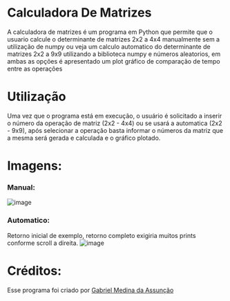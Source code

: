 # Calculadora De Matrizes

A calculadora de matrizes é um programa em Python que permite que o usuario calcule o determinante de matrizes 2x2 a 4x4 manualmente sem a utilização de numpy ou veja um calculo automatico do determinante de matrizes 2x2 a 9x9 utilizando a biblioteca numpy e números aleatorios, em ambas as opções é apresentado um plot gráfico de comparação de tempo entre as operações

# Utilização
Uma vez que o programa está em execução, o usuário é solicitado a inserir o número da operação de matriz (2x2 - 4x4) ou se usará a automatica (2x2 - 9x9), após selecionar a operação basta informar o números da matriz que a mesma será gerada e calculada e o gráfico plotado.

# Imagens:
### Manual:
![image](https://github.com/gabs4841/Calculadora-Matricial/assets/74026100/0df73bd3-2f25-4a02-b7f0-3b55e5754a6e)
### Automatico:
Retorno inicial de exemplo, retorno completo exigiria muitos prints conforme scroll a direita. 
![image](https://github.com/gabs4841/Calculadora-Matricial/assets/74026100/afd8b64e-632f-4bc7-91d5-a3c34d868cfe)

# Créditos:
Esse programa foi criado por [Gabriel Medina da Assunção](https://github.com/gabs4841)
